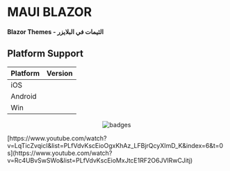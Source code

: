# MAUI BLAZOR

#### Blazor Themes  -     الثيمات في البلايزر

## Platform Support

|Platform|Version|
| ------------------- | :------------------: |
|iOS|
|Android|
|Win|


<p align="center">
  <img src="https://i.imgur.com/8uz5U7i.gif" alt="badges" style="margin:auto">
</p>


<p>
  [https://www.youtube.com/watch?v=LqTicZvqicI&list=PLfVdvKscEioOgxKhAz_LFBjrQcyXImD_K&index=6&t=0s](https://www.youtube.com/watch?v=Rc4UBvSwSWo&list=PLfVdvKscEioMxJtcE1RF2O6JVlRwCJitj)
</p>

